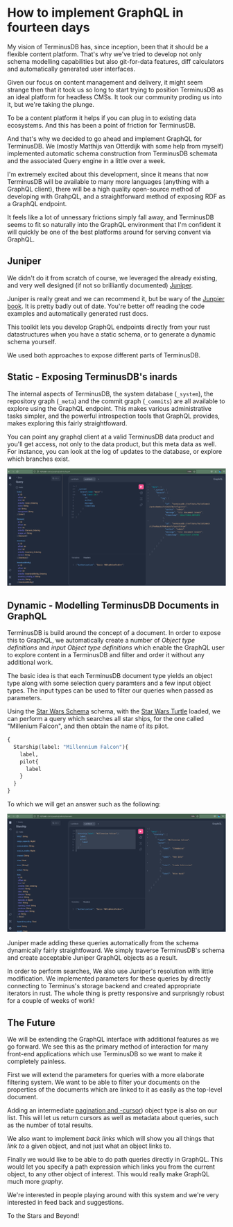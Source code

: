 # How to implement GraphQL in fourteen days

My vision of TerminusDB has, since inception, been that it should be a
flexible content platform. That's why we've tried to develop not only
schema modelling capabilities but also git-for-data features, diff
calculators and automatically generated user interfaces.

Given our focus on content management and delivery, it might seem
strange then that it took us so long to start trying to position
TerminusDB as an ideal platform for headless CMSs. It took our
community proding us into it, but we're taking the plunge.

To be a content platform it helps if you can plug in to existing data
ecosystems. And this has been a point of friction for TerminusDB.

And that's why we decided to go ahead and implement GraphQL for
TerminusDB. We (mostly Matthijs van Otterdijk with some help from
myself) implemented automatic schema construction from TerminusDB
schemata and the associated Query engine in a little over a week.

I'm extremely excited about this development, since it means that now
TerminusDB will be available to many more languages (anything with a
GraphQL client), there will be a high quality open-source method of
developing with GrahpQL, and a straightforward method of exposing RDF
as a GraphQL endpoint.

It feels like a lot of unnessary frictions simply fall away, and
TerminusDB seems to fit so naturally into the GraphQL environment that
I'm confident it will quickly be one of the best platforms around for
serving convent via GraphQL.

## Juniper

We didn't do it from scratch of course, we leveraged the already
existing, and very well designed (if not so brilliantly documented)
[Juniper](https://github.com/graphql-rust/juniper).

Juniper is really great and we can recommend it, but be wary of the
[Junpier
book](https://graphql-rust.github.io/juniper/master/quickstart.html). It
is pretty badly out of date. You're better off reading the code
examples and automatically generated rust docs.

This toolkit lets you develop GraphQL endpoints directly from your
rust datastructures when you have a static schema, or to generate a
dynamic schema yourself.

We used both approaches to expose different parts of TerminusDB.

## Static - Exposing TerminusDB's inards

The internal aspects of TerminusDB, the system database (`_system`),
the repository graph (`_meta`) and the commit graph (`_commits`) are
all available to explore using the GraphQL endpoint. This makes
various administrative tasks simpler, and the powerful introspection
tools that GraphQL provides, makes exploring this fairly straightfoward.

You can point any graphql client at a valid TerminusDB data product
and you'll get access, not only to the data product, but this meta
data as well. For instance, you can look at the log of updates to the
database, or explore which branches exist.

![TerminusDB Log Example](../assets/TerminusDB_GraphQL_Log.png)

## Dynamic - Modelling TerminusDB Documents in GraphQL

TerminusDB is build around the concept of a document.  In order to
expose this to GraphQL, we automatically create a number of *Object
type definitions* and *input Object type definitions* which enable the
GraphQL user to explore content in a TerminusDB and filter and order
it without any additional work.

The basic idea is that each TerminusDB document type yields an object
type along with some selection query paramters and a few input object
types.  The input types can be used to filter our queries when passed
as parameters.

Using the [Star Wars Schema](../assets/star-wars.json) schema, with
the [Star Wars Turtle](../assets/star-wars-terminusdb.ttl) loaded, we
can perform a query which searches all star ships, for the one called
"Millenium Falcon", and then obtain the name of its pilot.

```graphql
{
  Starship(label: "Millennium Falcon"){
    label,
    pilot{
      label
    }
  }
}
```

To which we will get an answer such as the following:

![Millenium Falcon Query Result](../assets/millenium_falcon.png)

Juniper made adding these queries automatically from the schema
dynamically fairly straightfoward. We simply traverse TerminusDB's
schema and create acceptable Juniper GraphQL objects as a result.

In order to perform searches, We also use Juniper's resolution with
little modification. We implemented parameters for these queries by
directly connecting to Terminus's storage backend and created
appropriate iterators in rust. The whole thing is pretty responsive
and surprisngly robust for a couple of weeks of work!

## The Future

We will be extending the GraphQL interface with additional features as
we go forward. We see this as the primary method of interaction for
many front-end applications which use TerminusDB so we want to make it
completely painless.

First we will extend the parameters for queries with a more elaborate
filtering system. We want to be able to filter your documents on the
properties of the documents which are linked to it as easily as the
top-level document.

Adding an intermediate [pagination and
-cursor](https://graphql.org/learn/pagination/)) object type is also
on our list. This will let us return cursors as well as metadata about
queries, such as the number of total results.

We also want to implement *back links* which will show you all things
that *link to* a given object, and not just what an object links to.

Finally we would like to be able to do path queries directly in
GraphQL. This would let you specify a path expression which links you
from the current object, to any other object of interest. This would
really make GraphQL much more *graphy*.

We're interested in people playing around with this system and we're
very interested in feed back and suggestions.

To the Stars and Beyond!


